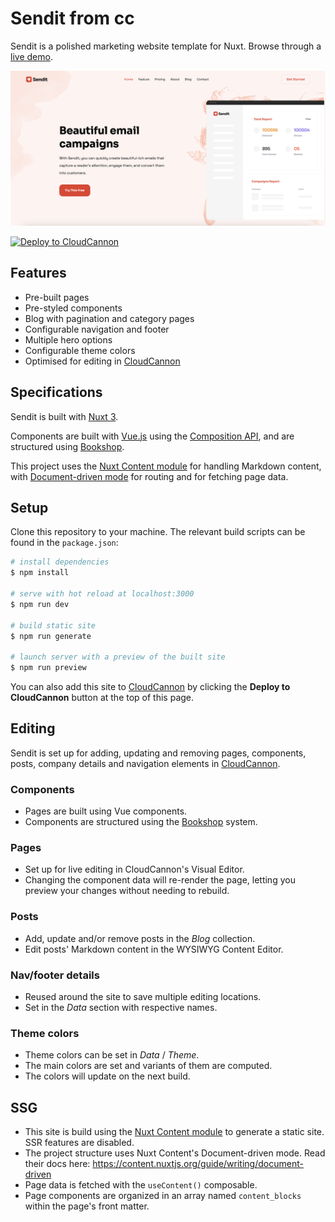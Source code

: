 # Sendit from cc

Sendit is a polished marketing website template for Nuxt. Browse through a [live demo](https://fleek-onion.cloudvent.net/).

![Sendit template screenshot](/_screenshot.png)

[![Deploy to CloudCannon](https://buttons.cloudcannon.com/deploy.svg)](https://app.cloudcannon.com/register#sites/connect/github/CloudCannon/sendit-nuxtjs-template)

## Features

* Pre-built pages
* Pre-styled components
* Blog with pagination and category pages
* Configurable navigation and footer
* Multiple hero options
* Configurable theme colors
* Optimised for editing in [CloudCannon](https://cloudcannon.com/)

## Specifications

Sendit is built with [Nuxt 3](https://nuxtjs.org/).

Components are built with [Vue.js](https://vuejs.org/) using the [Composition API](https://vuejs.org/guide/introduction.html#composition-api), and are structured using [Bookshop](https://github.com/cloudcannon/bookshop).

This project uses the [Nuxt Content module](https://content.nuxtjs.org/) for handling Markdown content, with [Document-driven mode](https://content.nuxtjs.org/guide/writing/document-driven) for routing and for fetching page data.

## Setup

Clone this repository to your machine. The relevant build scripts can be found in the `package.json`:

```bash
# install dependencies
$ npm install

# serve with hot reload at localhost:3000
$ npm run dev

# build static site
$ npm run generate

# launch server with a preview of the built site
$ npm run preview
```

You can also add this site to [CloudCannon](https://app.cloudcannon.com/) by clicking the **Deploy to CloudCannon** button at the top of this page.

## Editing

Sendit is set up for adding, updating and removing pages, components, posts, company details and navigation elements in [CloudCannon](https://app.cloudcannon.com/).

### Components
* Pages are built using Vue components.
* Components are structured using the [Bookshop](https://github.com/cloudcannon/bookshop) system.

### Pages
* Set up for live editing in CloudCannon's Visual Editor.
* Changing the component data will re-render the page, letting you preview your changes without needing to rebuild.

### Posts

* Add, update and/or remove posts in the *Blog* collection.
* Edit posts' Markdown content in the WYSIWYG Content Editor.

### Nav/footer details

* Reused around the site to save multiple editing locations.
* Set in the *Data* section with respective names.

### Theme colors

* Theme colors can be set in *Data* / *Theme*.
* The main colors are set and variants of them are computed.
* The colors will update on the next build.

## SSG
* This site is build using the [Nuxt Content module](https://content.nuxtjs.org/) to generate a static site. SSR features are disabled.
* The project structure uses Nuxt Content's Document-driven mode. Read their docs here: https://content.nuxtjs.org/guide/writing/document-driven
* Page data is fetched with the `useContent()` composable.
* Page components are organized in an array named `content_blocks` within the page's front matter.
